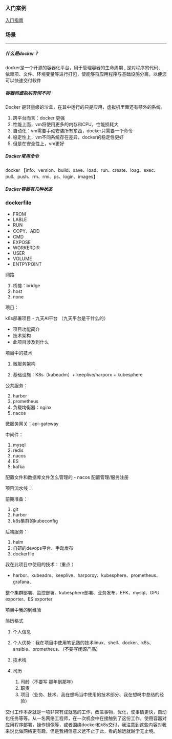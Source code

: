 

### 入门案例

[入门指南](https://docs.docker.com/get-started/overview/)









### 场景

---

##### 什么是docker？

 docker是一个开源的容器化平台，用于管理容器的生命周期 , 是对程序的代码、依赖项、文件、环境变量等进行打包，使能够将应用程序与基础设施分离，以便您可以快速交付软件

##### 容器和虚拟机有何不同

Docker 是轻量级的沙盒，在其中运行的只是应用，虚拟机里面还有额外的系统。

1. 跨平台而言：docker 更强
2. 性能上面，vm将使用更多的内存和CPU，性能损耗大
3. 自动化：vm需要手动安装所有东西，docker只需要一个命令
4. 稳定性上，vm不同系统存在差异，docker的稳定性更好
5. 但是在安全性上，vm更好

##### Docker常用命令

docker 【info、version、build、save、load、run、create、loag、exec、pull、push、rm、rmi、ps、login、images】

##### Docker容器有几种状态





### dockerfile

+ FROM
+ LABLE
+ RUN
+ COPY、ADD
+ CMD
+ EXPOSE
+ WORKERDIR
+ USER
+ VOLUME
+ ENTPYPOINT



网路

1. 桥接：bridge
2. host
3. none







项目：

k8s部署项目 - 九天AI平台 （九天平台是干什么的）

+ 项目功能简介
+ 技术架构
+ 此项目涉及到什么



项目中的技术

1. 微服务架构

2. 基础设施：K8s（kubeadm）+ keeplive/harporx + kubesphere 

公共服务：

2. harbor
3. prometheus
4. 负载均衡器：nginx
5. nacos

微服务网关：api-gateway

中间件：

1. mysql
2. redis
3. nacos
4. ES
5. kafka



配置文件和数据库文件怎么管理的 - nacos 配置管理/服务注册



项目流水线：

前期准备：

1. git
2. harbor
3. k8s集群的kubeconfig

后端服务：

1. helm
2. 自研的devops平台、手动发布
3. dockerfile



我在此项目中使用的技术：（重点 ）

+ harbor、kubeadm、keeplive、harporxy、kubesphere、prometheus、grafana、

整个集群部署、监控部署、kubesphere部署、业务发布、EFK、mysql、GPU exporter、ES exporter

项目中我的到经验



简历格式

1. 个人信息

2. 个人优势：我在项目中使用笔记熟的技术linux、shell、docker、k8s、ansible、prometheus、（不要写闭源产品）

3. 技术栈

4. 司历 

   1. 司龄（不要写 那年到那年）
   2. 职责
   3. 项目（业务、技术、我在想吗当中使用的技术部分、我在想吗中总结的经验）

   



​	交付工作本身就是一项非常有成就感的工作，改进事物，优化，使事情更快，自动化任务等等。从一名网络工程师，在一次机会中在接触到了这份工作，使用容器对应用程序部署，操作镜像等，或者围绕docker和k8s交付，我注意到这些内容对我来说比做网络更有趣，但是我相信意义远不止于此，看的越远就越学无止境。